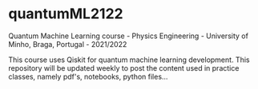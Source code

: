 # quantumML2122

Quantum Machine Learning course - Physics Engineering - University of Minho, Braga, Portugal - 2021/2022

This course uses Qiskit for quantum machine learning development. 
This repository will be updated weekly to post the content used in practice classes, namely pdf's, notebooks, python files...

